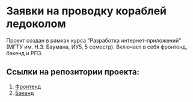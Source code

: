 # Заявки на проводку кораблей ледоколом
Проект создан в рамках курса "Разработка интернет-приложений" (МГТУ им. Н.Э. Баумана, ИУ5, 5 семестр). Включает в себя фронтенд, бэкенд и РПЗ.

## Ссылки на репозитории проекта:
1. [Фронтенд](https://github.com/Ilhinchik/Ice_ships_frontend)
2. [Бэкенд](https://github.com/Ilhinchik/Ice_ships)


